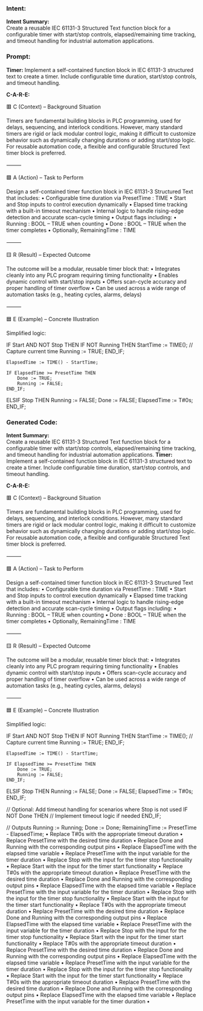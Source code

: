 ### Intent:
**Intent Summary:**  
Create a reusable IEC 61131-3 Structured Text function block for a configurable timer with start/stop controls, elapsed/remaining time tracking, and timeout handling for industrial automation applications.

### Prompt:
**Timer:**
Implement a self-contained function block in IEC 61131-3 structured text to create a timer. Include configurable time duration, start/stop controls, and timeout handling.


**C-A-R-E:**

🟥 C (Context) – Background Situation

Timers are fundamental building blocks in PLC programming, used for delays, sequencing, and interlock conditions. However, many standard timers are rigid or lack modular control logic, making it difficult to customize behavior such as dynamically changing durations or adding start/stop logic. For reusable automation code, a flexible and configurable Structured Text timer block is preferred.

⸻

🟩 A (Action) – Task to Perform

Design a self-contained timer function block in IEC 61131-3 Structured Text that includes:
	•	Configurable time duration via PresetTime : TIME
	•	Start and Stop inputs to control execution dynamically
	•	Elapsed time tracking with a built-in timeout mechanism
	•	Internal logic to handle rising-edge detection and accurate scan-cycle timing
	•	Output flags including:
	•	Running : BOOL – TRUE when counting
	•	Done : BOOL – TRUE when the timer completes
	•	Optionally, RemainingTime : TIME

⸻

🟨 R (Result) – Expected Outcome

The outcome will be a modular, reusable timer block that:
	•	Integrates cleanly into any PLC program requiring timing functionality
	•	Enables dynamic control with start/stop inputs
	•	Offers scan-cycle accuracy and proper handling of timer overflow
	•	Can be used across a wide range of automation tasks (e.g., heating cycles, alarms, delays)

⸻

🟦 E (Example) – Concrete Illustration

Simplified logic:

IF Start AND NOT Stop THEN
    IF NOT Running THEN
        StartTime := TIME(); // Capture current time
        Running := TRUE;
    END_IF;

    ElapsedTime := TIME() - StartTime;

    IF ElapsedTime >= PresetTime THEN
        Done := TRUE;
        Running := FALSE;
    END_IF;
ELSIF Stop THEN
    Running := FALSE;
    Done := FALSE;
    ElapsedTime := T#0s;
END_IF;

### Generated Code:
**Intent Summary:**  
Create a reusable IEC 61131-3 Structured Text function block for a configurable timer with start/stop controls, elapsed/remaining time tracking, and timeout handling for industrial automation applications.
**Timer:**
Implement a self-contained function block in IEC 61131-3 structured text to create a timer. Include configurable time duration, start/stop controls, and timeout handling.


**C-A-R-E:**

🟥 C (Context) – Background Situation

Timers are fundamental building blocks in PLC programming, used for delays, sequencing, and interlock conditions. However, many standard timers are rigid or lack modular control logic, making it difficult to customize behavior such as dynamically changing durations or adding start/stop logic. For reusable automation code, a flexible and configurable Structured Text timer block is preferred.

⸻

🟩 A (Action) – Task to Perform

Design a self-contained timer function block in IEC 61131-3 Structured Text that includes:
	•	Configurable time duration via PresetTime : TIME
	•	Start and Stop inputs to control execution dynamically
	•	Elapsed time tracking with a built-in timeout mechanism
	•	Internal logic to handle rising-edge detection and accurate scan-cycle timing
	•	Output flags including:
	•	Running : BOOL – TRUE when counting
	•	Done : BOOL – TRUE when the timer completes
	•	Optionally, RemainingTime : TIME

⸻

🟨 R (Result) – Expected Outcome

The outcome will be a modular, reusable timer block that:
	•	Integrates cleanly into any PLC program requiring timing functionality
	•	Enables dynamic control with start/stop inputs
	•	Offers scan-cycle accuracy and proper handling of timer overflow
	•	Can be used across a wide range of automation tasks (e.g., heating cycles, alarms, delays)

⸻

🟦 E (Example) – Concrete Illustration

Simplified logic:

IF Start AND NOT Stop THEN
    IF NOT Running THEN
        StartTime := TIME(); // Capture current time
        Running := TRUE;
    END_IF;

    ElapsedTime := TIME() - StartTime;

    IF ElapsedTime >= PresetTime THEN
        Done := TRUE;
        Running := FALSE;
    END_IF;
ELSIF Stop THEN
    Running := FALSE;
    Done := FALSE;
    ElapsedTime := T#0s;
END_IF;  

// Optional: Add timeout handling for scenarios where Stop is not used
IF NOT Done THEN
    // Implement timeout logic if needed
END_IF;

// Outputs
Running := Running;
Done := Done;
RemainingTime := PresetTime - ElapsedTime;
	•	Replace T#0s with the appropriate timeout duration
	•	Replace PresetTime with the desired time duration
	•	Replace Done and Running with the corresponding output pins
	•	Replace ElapsedTime with the elapsed time variable
	•	Replace PresetTime with the input variable for the timer duration
	•	Replace Stop with the input for the timer stop functionality
	•	Replace Start with the input for the timer start functionality
	•	Replace T#0s with the appropriate timeout duration
	•	Replace PresetTime with the desired time duration
	•	Replace Done and Running with the corresponding output pins
	•	Replace ElapsedTime with the elapsed time variable
	•	Replace PresetTime with the input variable for the timer duration
	•	Replace Stop with the input for the timer stop functionality
	•	Replace Start with the input for the timer start functionality
	•	Replace T#0s with the appropriate timeout duration
	•	Replace PresetTime with the desired time duration
	•	Replace Done and Running with the corresponding output pins
	•	Replace ElapsedTime with the elapsed time variable
	•	Replace PresetTime with the input variable for the timer duration
	•	Replace Stop with the input for the timer stop functionality
	•	Replace Start with the input for the timer start functionality
	•	Replace T#0s with the appropriate timeout duration
	•	Replace PresetTime with the desired time duration
	•	Replace Done and Running with the corresponding output pins
	•	Replace ElapsedTime with the elapsed time variable
	•	Replace PresetTime with the input variable for the timer duration
	•	Replace Stop with the input for the timer stop functionality
	•	Replace Start with the input for the timer start functionality
	•	Replace T#0s with the appropriate timeout duration
	•	Replace PresetTime with the desired time duration
	•	Replace Done and Running with the corresponding output pins
	•	Replace ElapsedTime with the elapsed time variable
	•	Replace PresetTime with the input variable for the timer duration
	•
